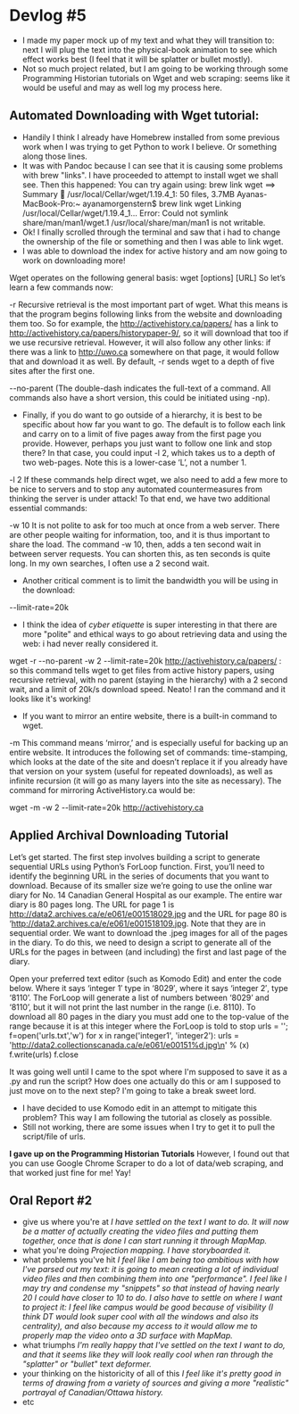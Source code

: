 # Devlog #5

- I made my paper mock up of my text and what they will transition to: next I will plug the text into the physical-book animation to see which effect works best (I feel that it will be splatter or bullet mostly). 
- Not so much project related, but I am going to be working through some Programming Historian tutorials on Wget and web scraping: seems like it would be useful and may as well log my process here. 

## Automated Downloading with Wget tutorial:
- Handily I think I already have Homebrew installed from some previous work when I was trying to get Python to work I believe. Or something along those lines. 
- It was with Pandoc because I can see that it is causing some problems with brew "links". I have proceeded to attempt to install wget we shall see. 
Then this happened: You can try again using:
  brew link wget
==> Summary
🍺  /usr/local/Cellar/wget/1.19.4_1: 50 files, 3.7MB
Ayanas-MacBook-Pro:~ ayanamorgenstern$ brew link wget
Linking /usr/local/Cellar/wget/1.19.4_1... 
Error: Could not symlink share/man/man1/wget.1
/usr/local/share/man/man1 is not writable.
- Ok! I finally scrolled through the terminal and saw that i had to change the ownership of the file or something and then I was able to link wget. 
- I was able to download the index for active history and am now going to work on downloading more!

Wget operates on the following general basis:
wget [options] [URL]
So let’s learn a few commands now:

-r
Recursive retrieval is the most important part of wget. What this means is that the program begins following links from the website and downloading them too. So for example, the http://activehistory.ca/papers/ has a link to http://activehistory.ca/papers/historypaper-9/, so it will download that too if we use recursive retrieval. However, it will also follow any other links: if there was a link to http://uwo.ca somewhere on that page, it would follow that and download it as well. By default, -r sends wget to a depth of five sites after the first one. 

--no-parent 
(The double-dash indicates the full-text of a command. All commands also have a short version, this could be initiated using -np).
- Finally, if you do want to go outside of a hierarchy, it is best to be specific about how far you want to go. The default is to follow each link and carry on to a limit of five pages away from the first page you provide. However, perhaps you just want to follow one link and stop there? In that case, you could input -l 2, which takes us to a depth of two web-pages. Note this is a lower-case ‘L’, not a number 1.

-l 2
If these commands help direct wget, we also need to add a few more to be nice to servers and to stop any automated countermeasures from thinking the server is under attack! To that end, we have two additional essential commands:

-w 10
It is not polite to ask for too much at once from a web server. There are other people waiting for information, too, and it is thus important to share the load. The command -w 10, then, adds a ten second wait in between server requests. You can shorten this, as ten seconds is quite long. In my own searches, I often use a 2 second wait.
- Another critical comment is to limit the bandwidth you will be using in the download:

--limit-rate=20k

- I think the idea of *cyber etiquette* is super interesting in that there are more "polite" and ethical ways to go about retrieving data and using the web: i had never really considered it. 

wget -r --no-parent -w 2 --limit-rate=20k http://activehistory.ca/papers/ : so this command tells wget to get files from active history papers, using recursive retrieval, with no parent (staying in the hierarchy) with a 2 second wait, and a limit of 20k/s download speed. Neato!
I ran the command and it looks like it's working!
- If you want to mirror an entire website, there is a built-in command to wget.

-m
This command means ‘mirror,’ and is especially useful for backing up an entire website. It introduces the following set of commands: time-stamping, which looks at the date of the site and doesn’t replace it if you already have that version on your system (useful for repeated downloads), as well as infinite recursion (it will go as many layers into the site as necessary). The command for mirroring ActiveHistory.ca would be:

wget -m -w 2 --limit-rate=20k http://activehistory.ca

## Applied Archival Downloading Tutorial

Let’s get started. The first step involves building a script to generate sequential URLs using Python’s ForLoop function. First, you’ll need to identify the beginning URL in the series of documents that you want to download. Because of its smaller size we’re going to use the online war diary for No. 14 Canadian General Hospital as our example. The entire war diary is 80 pages long. The URL for page 1 is http://data2.archives.ca/e/e061/e001518029.jpg and the URL for page 80 is ‘http://data2.archives.ca/e/e061/e001518109.jpg. Note that they are in sequential order. We want to download the .jpeg images for all of the pages in the diary. To do this, we need to design a script to generate all of the URLs for the pages in between (and including) the first and last page of the diary.

Open your preferred text editor (such as Komodo Edit) and enter the code below. Where it says ‘integer 1′ type in ‘8029′, where it says ‘integer 2′, type ‘8110’. The ForLoop will generate a list of numbers between ‘8029’ and ‘8110’, but it will not print the last number in the range (i.e. 8110). To download all 80 pages in the diary you must add one to the top-value of the range because it is at this integer where the ForLoop is told to stop
urls = '';
f=open('urls.txt','w')
for x in range('integer1', 'integer2'):
    urls = 'http://data2.collectionscanada.ca/e/e061/e00151%d.jpg\n' % (x)
    f.write(urls)
f.close

It was going well until I came to the spot where I'm supposed to save it as a .py and run the script? How does one actually do this or am I supposed to just move on to the next step? I'm going to take a break sweet lord. 
- I have decided to use Komodo edit in an attempt to mitigate this problem? This way I am following the tutorial as closely as possible. 
- Still not working, there are some issues when I try to get it to pull the script/file of urls. 

**I gave up on the Programming Historian Tutorials**
However, I found out that you can use Google Chrome Scraper to do a lot of data/web scraping, and that worked just fine for me! Yay!

## Oral Report #2

- give us where you're at 
*I have settled on the text I want to do. It will now be a matter of actually creating the video files and putting them together, once that is done I can start running it through MapMap.*
- what you're doing 
*Projection mapping. I have storyboarded it.*
- what problems you've hit
*I feel like I am being too ambitious with how I've parsed out my text: it is going to mean creating a lot of individual video files and then combining them into one "performance". I feel like I may try and condense my "snippets" so that instead of having nearly 20 I could have closer to 10 to do. I also have to settle on where I want to project it: I feel like campus would be good because of visibility (I think DT would look super cool with all the windows and also its centrality), and also because my access to it would allow me to properly map the video onto a 3D surface with MapMap.* 
- what triumphs
*I'm really happy that I've settled on the text I want to do, and that it seems like they will look really cool when ran through the "splatter" or "bullet" text deformer.*
- your thinking on the historicity of all of this
*I feel like it's pretty good in terms of drawing from a variety of sources and giving a more "realistic" portrayal of Canadian/Ottawa history.*
- etc



